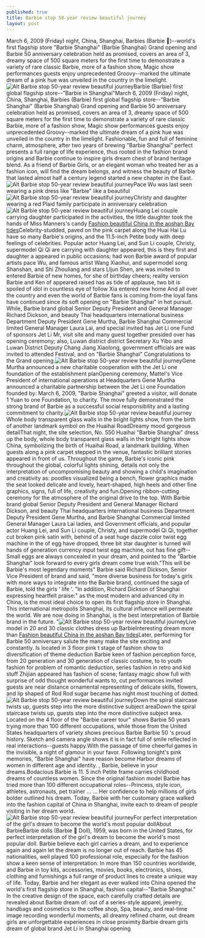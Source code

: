 ```yaml
---
published: true
title: Barbie stop 50-year review beautiful journey
layout: post
---
```

March 6, 2009 (Friday) night, China, Shanghai, Barbies (Barbie )--world\'s first flagship store \"Barbie Shanghai\" (Barbie Shanghai) Grand opening and Barbie 50 anniversary celebration held as promised, covers an area of 3, dreamy space of 500 square meters for the first time to demonstrate a variety of rare classic Barbie, more of a fashion show, Magic show performances guests enjoy unprecedented Groovy--marked the ultimate dream of a pink hue was unveiled in the country in the limelight.![Alt Barbie stop 50-year review beautiful journey](https://c2.staticflickr.com/2/1569/23459552324_31beb24dd1.jpg)Barbie (Barbie) first global flagship store--\"Barbie in Shanghai\"March 6, 2009 (Friday) night, China, Shanghai, Barbies (Barbie) first global flagship store--\"Barbie Shanghai\" (Barbie Shanghai) Grand opening and Barbie 50 anniversary celebration held as promised, covers an area of 3, dreamy space of 500 square meters for the first time to demonstrate a variety of rare classic Barbie, more of a fashion show, Magic show performances guests enjoy unprecedented Groovy--marked the ultimate dream of a pink hue was unveiled in the country in the limelight. Fashionable, fun and full of feminine charm, atmosphere, after two years of brewing \"Barbie Shanghai\" perfect presents a full range of life experience, thus rooted in the fashion brand origins and Barbie continue to inspire girls dream chest of brand heritage blend. As a friend of Barbie Girls, or an elegant woman who treated her as a fashion icon, will find the dream belongs, and witness the beauty of Barbie that lasted almost half a century legend started a new chapter in the East.![Alt Barbie stop 50-year review beautiful journey](https://c2.staticflickr.com/2/1642/23979692452_5ae1150d40.jpg)Pace Wu was last seen wearing a pink dress like \"Barbie\" like a beautiful![Alt Barbie stop 50-year review beautiful journey](https://c2.staticflickr.com/6/5833/23459565564_1ba80d097e.jpg)Christy and daughter wearing a red Plaid family participate in anniversary celebration![Alt Barbie stop 50-year review beautiful journey](https://c2.staticflickr.com/6/5625/23461035593_48c89e5b4a.jpg)Huang Lei couple carrying daughter participated in the activities, the little daughter took the hands of Miss Manners\'s candy [Fashion beautiful China in the aoshan Bay tides](http://www.jigcase.com/2015/12/25/fashion-beautiful-china-in-the-aoshan-bay-tides/)Celebrity-studded, paved on the pink carpet along the Huai Hai Lu have so many Barbie\'s origins, and the 11.5-inch Petite body with deep feelings of celebrities. Popular actor Huang Lei, and Sun Li couple, Christy, supermodel Qi Qi are carrying with daughter appeared, this is they first and daughter a appeared in public occasions; had won Barbie award of popular artists pace Wu, and famous artist Wang Xiaohui, and supermodel song Shanshan, and Shi Zhouliang and stars LIjun Shen, are was invited to entered Barbie of new homes, for she of birthday cheers; reality version Barbie and Ken of appeared raised has as tide of applause, two bit is spoiled of idol in countless eye of follow Xia entered new home And all over the country and even the world of Barbie fans is coming from-the loyal fans have continued since its soft opening on \"Barbie Shanghai\" in hot pursuit. While, Barbie brand global Senior Deputy President and General Manager Richard Dickson, and beauty Thai headquarters international business Department Deputy President Gene Murtha, Barbie Shanghai Commercial limited General Manager Laura Lai, and special invited has Jet Li one Fund of sponsors Jet Li Mr, visit site and many guest together presided over has opening ceremony; also, Luwan district district Secretary Xu Yibo and Luwan District Deputy Chang Jiang Xiaolong, government officials are was invited to attended Festival, and on \"Barbie Shanghai\" Congratulations to the Grand opening.![Alt Barbie stop 50-year review beautiful journey](https://c2.staticflickr.com/2/1686/23792154760_f0b0407bb2.jpg)Gene Murtha announced a new charitable cooperation with the Jet Li one foundation of the establishment planOpening ceremony, Mattel\'s Vice President of international operations at Headquarters Gene Murtha announced a charitable partnership between the Jet Li one Foundation founded by: March 6, 2009, \"Barbie Shanghai\" greeted a visitor, will donate 1 Yuan to one Foundation, to charity. The move fully demonstrated the strong brand of Barbie as a successful social responsibility and a lasting commitment to charity.![Alt Barbie stop 50-year review beautiful journey](https://c2.staticflickr.com/6/5828/23720017159_ac828ff80d.jpg)Whole body transparent glass walls in the bright lights show, from the birth of another landmark symbol on the Huaihai RoadDreamy mood gorgeous detailThat night, the site selection, No. 550 Huaihai \"Barbie Shanghai\" dress up the body, whole body transparent glass walls in the bright lights show China, symbolizing the birth of Huaihai Road, a landmark building. When guests along a pink carpet stepped in the venue, fantastic brilliant stories appeared in front of us. Throughout the game, Barbie\'s iconic pink throughout the global, colorful lights shining, details not only the interpretation of uncompromising beauty and showing a child\'s imagination and creativity as: poodles visualized being a bench, flower graphics made the seat looked delicate and lovely, heart-shaped, high heels and other fine graphics, signs, full of life, creativity and fun.Opening ribbon-cutting ceremony for the atmosphere of the original drive to the top. With Barbie brand global Senior Deputy President and General Manager Richard Dickson, and beauty Thai headquarters international business Department Deputy President Gene Murtha, and Barbie Shanghai Commercial limited General Manager Laura Lai ladies, and Government officials, and popular actor Huang Lei, and Sun Li couple, Christy, and supermodel Qi Qi, together cut broken pink satin with, behind of a seat huge dazzle color twist egg machine in the of egg have dropped, three bit star daughter is turned will hands of generation currency input twist egg machine, out has fine gift-- Small eggs are always concealed in your dream, and pointed to the \"Barbie Shanghai\" look forward to every girls dream come true wish.\"This will be Barbie\'s most legendary moments\" Barbie said Richard Dickson, Senior Vice President of brand and said, \"more diverse business for today\'s girls with more ways to integrate into the Barbie brand, continued the saga of Barbie, told the girls \' life \'. \"In addition, Richard Dickson of Shanghai expressing heartfelt praise:\" as the most modern and advanced city in China, is the most ideal choice to open its first flagship store in Shanghai. This international metropolis Shanghai, its cultural influence will permeate the world. We are now doing in Shanghai, is the best interpretation of Barbie brand in the future. ”![Alt Barbie stop 50-year review beautiful journey](https://c2.staticflickr.com/2/1578/23720024309_051fd30b9d.jpg)Live model in 20 and 30 classic clothes dress up BarbieInteresting dream more than [Fashion beautiful China in the aoshan Bay tides](http://www.jigcase.com/2015/12/25/fashion-beautiful-china-in-the-aoshan-bay-tides/)Later, performing for Barbie 50 anniversary salute the many make the site exciting and constantly. Is located in 3 floor pink t stage of fashion show to diversification of theme deduction Barbie keen of fashion perception force, from 20 generation and 30 generation of classic costume, to to youth fashion for problem of romantic deduction, series fashion in retro and kid stuff Zhijian appeared has fashion of scene; fantasy magic show full with surprise of odd thought wonderful wants to, cut performances invited guests are near distance ornamental representing of delicate skills, flowers, and lip shaped of Rod Rod sugar became has night most touching of dotted.![Alt Barbie stop 50-year review beautiful journey](https://c2.staticflickr.com/2/1544/23792176600_892b432b33.jpg)Down the spiral staircase twists up, guests step into the more distinctive subject areaDown the spiral staircase twists up, guests step into the more distinctive subject area. Located on the 4 floor of the \"Barbie career tour\" shows Barbie 50 years trying more than 100 different occupations, while those from the United States headquarters of variety shows precious Barbie Barbie 50 \'s proud history. Sketch and camera angle shows it is in fact full of smile reflected in real interactions--guests happy.With the passage of time cheerful games in the invisible, a night of glamour in your favor. Following tonight\'s pink memories, \"Barbie Shanghai\" have reason become Harbor dreams of women in different age and identity. , Barbie, believe in your dreams.Bodacious Barbie is 11. 5 inch Petite frame carries childhood dreams of countless women. Since the original fashion model Barbie has tried more than 100 different occupational roles--Princess, style icon, athletes, astronauts, pet trainer ... ... Her confidence to help millions of girls bolder outlined his dream. Today, Barbie with her customary grace walked into the fashion capital of China in Shanghai, invite each to dream of people visiting in her dream world.![Alt Barbie stop 50-year review beautiful journey](https://c2.staticflickr.com/2/1505/23461069883_2b4500f782.jpg)For perfect interpretation of the girl\'s dream to become the world\'s most popular dollAbout BarbieBarbie dolls (Barbie  Doll), 1959, was born in the United States, for perfect interpretation of the girl\'s dream to become the world\'s most popular doll. Barbie believe each girl carries a dream, and to experience again and again let the dream is no longer out of reach. Barbie has 45 nationalities, well played 100 professional role, especially for the fashion show a keen sense of interpretation. In more than 150 countries worldwide, and Barbie in toy kits, accessories, movies, books, electronics, shoes, clothing and furnishings a full range of product lines to create a unique way of life. Today, Barbie and her elegant as ever walked into China opened the world\'s first flagship store in Shanghai, fashion capital--\"Barbie Shanghai.\" In the creative design of the space, each carefully crafted details are revealed about Barbie dream of: out of a series-style apparel, jewelry, handbags and cosmetics to the coffee shop, Spa, beauty, and real-time image recording wonderful moments, all dreamy refined charm, out dream girls are unforgettable experiences in close proximity.Barbie dream girls dream of global brand Jet Li in Shanghai opening
